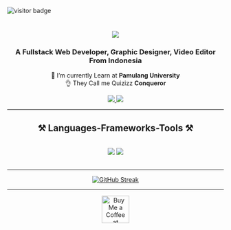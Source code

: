 ![visitor badge](https://visitor-badge.laobi.icu/badge?page_id=fixdc.visitor-badge)
<h1 align="center">
    <img src="https://readme-typing-svg.herokuapp.com/?font=Righteous&size=35&center=true&vCenter=true&width=500&height=70&duration=4000&lines=Hi+There!+👋;+I'm+Fikri+Aidhil+Setiansyah!;" />
</h1>

<h3 align="center">A Fullstack Web Developer, Graphic Designer, Video Editor From Indonesia</h3>

<div align="center">
 
🔭 I’m currently Learn at **Pamulang University**
<br>
👌 They Call me Quizizz **Conqueror**
 </div>
 
<div align="center"> 
  <a href="mailto:aidhil522@gmail.com">
    <img src="https://img.shields.io/badge/Gmail-333333?style=for-the-badge&logo=gmail&logoColor=red" />
  </a>
<!--   <a href="https://linkedin.com/in/pedro-sales-muniz" target="_blank">
    <img src="https://img.shields.io/badge/LinkedIn-0077B5?style=for-the-badge&logo=linkedin&logoColor=white" target="_blank" />
  </a> -->
  <a href="https://fixdc.github.io" target="_blank">
     <img src="https://img.shields.io/badge/Portfolio-FF5722?style=for-the-badge&logo=todoist&logoColor=white" target="_blank" /> <!-- sqlite, safari, google-chrome are other good icon options -->
  </a>
</div>

 <hr/>
 
<h2 align="center">⚒️ Languages-Frameworks-Tools ⚒️</h2>
<br/>
<div align="center">
    <img src="https://skillicons.dev/icons?i=bootstrap,html,css,vscode,github,figma,tailwind,git" />
    <img src="https://skillicons.dev/icons?i=javascript,mysql,laravel,php,photoshop,illustrator,premiere" /><br>
</div>

<br/>
<hr/>

<div align="center">
  <a href="https://git.io/streak-stats"><img src="https://streak-stats.demolab.com?user=fixdc" alt="GitHub Streak" /></a>
</div>

<hr/>

<div align="center">
<a href='https://saweria.co/Fikrii' target='_blank'><img height='64' style='border:0px;height:64px;' src='https://storage.ko-fi.com/cdn/kofi1.png?v=3' border='0' alt='Buy Me a Coffee at Saweria' /></a>
</div>


